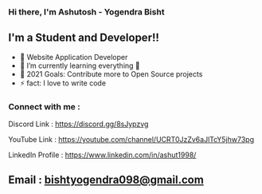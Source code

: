 ### Hi there, I'm Ashutosh - Yogendra Bisht

## I'm a Student and Developer!!

- 🔭 Website Application Developer
- 🌱 I’m currently learning everything 🤣
- 🥅 2021 Goals: Contribute more to Open Source projects
- ⚡ fact: I love to write code

### Connect with me :

Discord Link : https://discord.gg/8sJypzvg

YouTube Link : https://youtube.com/channel/UCRT0JzZv6aJlTcY5jhw73pg

LinkedIn Profile : https://www.linkedin.com/in/ashut1998/

Email : bishtyogendra098@gmail.com
<br />
-----------
